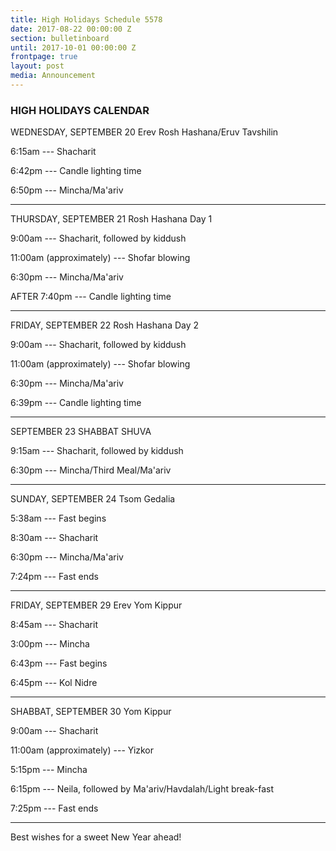 ```yaml
---
title: High Holidays Schedule 5578
date: 2017-08-22 00:00:00 Z
section: bulletinboard
until: 2017-10-01 00:00:00 Z
frontpage: true
layout: post
media: Announcement
---
```

### HIGH HOLIDAYS CALENDAR

WEDNESDAY,  SEPTEMBER 20    Erev Rosh Hashana/Eruv Tavshilin  

6:15am ---  Shacharit

6:42pm --- Candle lighting time

6:50pm ---  Mincha/Ma'ariv

--------------------------




THURSDAY, SEPTEMBER 21  Rosh Hashana Day 1

9:00am --- Shacharit, followed by kiddush

11:00am (approximately) --- Shofar blowing

6:30pm --- Mincha/Ma'ariv

AFTER 7:40pm --- Candle lighting time

--------------------------




FRIDAY, SEPTEMBER 22  Rosh Hashana Day 2

9:00am --- Shacharit, followed by kiddush

11:00am (approximately) --- Shofar blowing

6:30pm --- Mincha/Ma'ariv

6:39pm --- Candle lighting time

--------------------------




SEPTEMBER 23   SHABBAT SHUVA

9:15am --- Shacharit, followed by kiddush

6:30pm --- Mincha/Third Meal/Ma'ariv

--------------------------




SUNDAY, SEPTEMBER 24   Tsom Gedalia

5:38am --- Fast begins

8:30am --- Shacharit

6:30pm --- Mincha/Ma'ariv

7:24pm --- Fast ends

--------------------------



FRIDAY, SEPTEMBER 29  Erev Yom Kippur

8:45am --- Shacharit

3:00pm --- Mincha

6:43pm --- Fast begins

6:45pm --- Kol Nidre

--------------------------



SHABBAT, SEPTEMBER 30  Yom Kippur

9:00am --- Shacharit

11:00am (approximately) --- Yizkor

5:15pm --- Mincha

6:15pm --- Neila, followed by Ma'ariv/Havdalah/Light break-fast

7:25pm --- Fast ends

--------------------------


Best wishes for a sweet New Year ahead!

